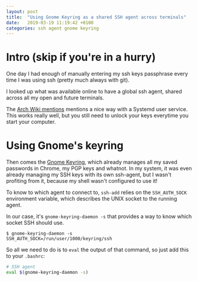 ```yaml
---
layout: post
title:  "Using Gnome Keyring as a shared SSH agent across terminals"
date:   2019-03-19 11:19:42 +0100
categories: ssh agent gnome keyring
---
```


# Intro (skip if you're in a hurry)

One day I had enough of manually entering my ssh keys passphrase every time I was using ssh (pretty much always with git).

I looked up what was available online to have a global ssh agent, shared across all my open and future terminals.

The [Arch Wiki mentions](https://wiki.archlinux.org/index.php/SSH_keys#SSH_agents) mentions a nice way with a Systemd user service. This works really well, but you still need to unlock your keys everytime you start your computer.

# Using Gnome's keyring

Then comes the [Gnome Keyring](https://wiki.archlinux.org/index.php/GNOME/Keyring), which already manages all my saved passwords in Chrome, my PGP keys and whatnot. In my system, it was even already managing my SSH keys with its own ssh-agent, but I wasn't profiting from it, because my shell wasn't configured to use it!

To know to which agent to connect to, `ssh-add` relies on the `SSH_AUTH_SOCK` environment variable, which describes the UNIX socket to the running agent.

In our case, it's `gnome-keyring-daemon -s` that provides a way to know which socket SSH should use.

```
$ gnome-keyring-daemon -s
SSH_AUTH_SOCK=/run/user/1000/keyring/ssh
```

So all we need to do is to `eval` the output of that command, so just add this to your `.bashrc`:

```sh
# SSH agent
eval $(gnome-keyring-daemon -s)
```
